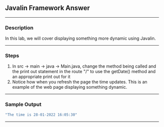 ## Javalin Framework Answer
---
### Description
In this lab, we will cover displaying something more dynamic using Javalin.

---
### Steps
1. In src -> main -> java -> Main.java, change the method being called and the print out statement in the route "/" to use the getDate() method and an appropriate print out for it
2. Notice how when you refresh the page the time updates. This is an example of the web page displaying something dynamic.

---
### Sample Output
```java
"The time is 28-01-2022 16:05:30"
```
---
